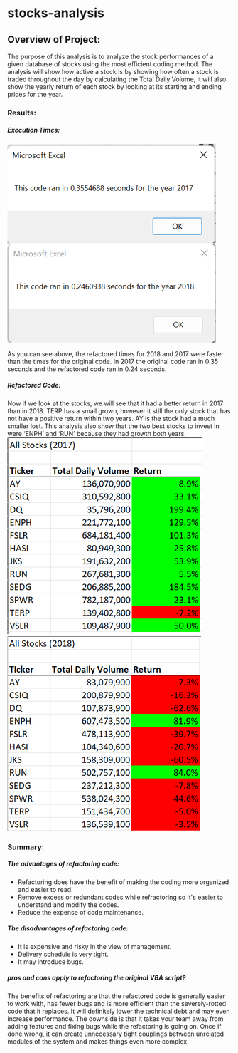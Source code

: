 # stocks-analysis
## Overview of Project: 
The purpose of this analysis is to analyze the stock performances of a given database of stocks using the most efficient coding method. The analysis will show how active a stock is by showing how often a stock is traded throughout the day by calculating the Total Daily Volume, it will also show the yearly return of each stock by looking at its starting and ending prices for the year.
### Results:
##### Execution Times:
![All Stocks (2017).png](https://github.com/kimchung04/stocks-analysis/blob/main/All%20Stocks%20(2017).png)
![All Stocks (2018).png](https://github.com/kimchung04/stocks-analysis/blob/main/All%20Stocks%20(2018).png)

As you can see above, the refactored times for 2018 and 2017 were faster than the times for the original code. In 2017 the original code ran in 0.35 seconds and the refactored code ran in 0.24 seconds. 
##### Refactored Code:
Now if we look at the stocks, we will see that it had a better return in 2017 than in 2018. TERP has a small grown, however it still the only stock that has not have a positive return within two years. AY is the stock had a much smaller lost. This analysis also show that the two best stocks to invest in were ‘ENPH’ and ‘RUN’ because they had growth both years.
![Stocks (2017).png](https://github.com/kimchung04/stocks-analysis/blob/main/Stocks%202017.png)
![Stocks (2018).png](https://github.com/kimchung04/stocks-analysis/blob/main/Stocks%202018.png)
### Summary:
##### The advantages of refactoring code:
- Refactoring does have the benefit of making the coding more organized and easier to read.
- Remove excess or redundant codes while refractoring so it's easier to understand and modify the codes.
- Reduce the expense of code maintenance.
##### The disadvantages of refactoring code:
- It is expensive and risky in the view of management.
- Delivery schedule is very tight.
- It may introduce bugs.
 ##### pros and cons apply to refactoring the original VBA script?
 The benefits of refactoring are that the refactored code is generally easier to work with, has fewer bugs and is more efficient than the severely-rotted code that it replaces. It will definitely lower the technical debt and may even increase performance. 
 The downside is that it takes your team away from adding features and fixing bugs while the refactoring is going on. Once if done wrong, it can create unnecessary tight couplings between unrelated modules of the system and makes things even more complex.

